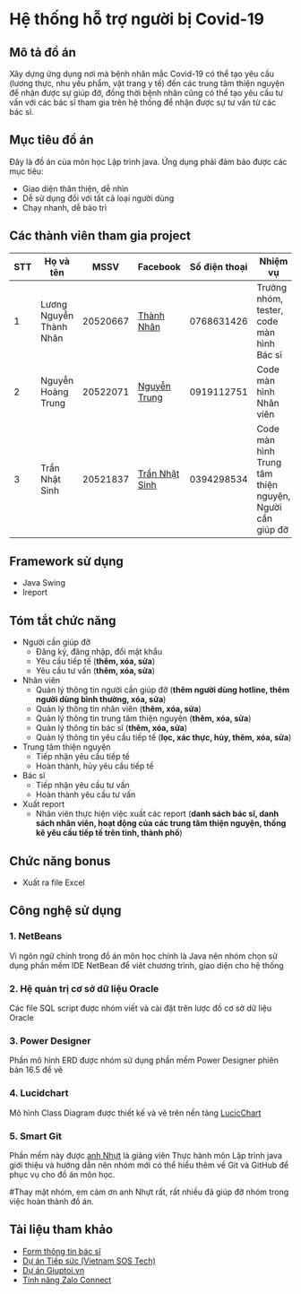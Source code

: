 
# Hệ thống hỗ trợ người bị Covid-19
## Mô tả đồ án
Xây dựng ứng dụng nơi mà bệnh nhân mắc Covid-19 có thể tạo yêu cầu (lương thực, nhu yếu phẩm, vật trang y tế) đến các trung tâm thiện nguyện để nhận được sự giúp đỡ, đồng thời bệnh nhân cũng có thể tạo yêu cầu tư vấn với các bác sĩ tham gia trên hệ thống để nhận được sự tư vấn từ các bác sĩ.
## Mục tiêu đồ án
Đây là đồ án của môn học Lập trình java. Ứng dụng phải đảm bảo được các mục tiêu:
* Giao diện thân thiện, dễ nhìn
* Dễ sử dụng đối với tất cả loại người dùng
* Chạy nhanh, dễ bảo trì

## Các thành viên tham gia project

STT | Họ và tên | MSSV | Facebook | Số điện thoại | Nhiệm vụ | Đánh giá
---|---|---|---|---|---|---|
1|Lương Nguyễn Thành Nhân| 20520667 | [Thành Nhân][1]| 0768631426| Trưởng nhóm, tester, code màn hình Bác sĩ | 20%
2| Nguyễn Hoàng Trung | 20522071 | [Nguyễn Trung][2]|0919112751|Code màn hình Nhân viên |50%
3| Trần Nhật Sinh | 20521837 | [Trần Nhật Sinh][3]|0394298534 |Code màn hình Trung tâm thiện nguyện, Người cần giúp đỡ | 30%

[1]:https://www.facebook.com/nhan.29.08.2002
[2]:https://www.facebook.com/nguyenhoangtrunghhh
[3]:https://www.facebook.com/sinh.trannhat.376

## Framework sử dụng
* Java Swing
* Ireport
## Tóm tắt chức năng 
* Người cần giúp đỡ
    * Đăng ký, đăng nhập, đổi mật khẩu
    * Yêu cầu tiếp tế (**thêm, xóa, sửa**)
    * Yêu cầu tư vấn (**thêm, xóa, sửa**)
* Nhân viên
    * Quản lý thông tin người cần giúp đỡ (**thêm người dùng hotline, thêm người dùng bình thường, xóa, sửa**)
    * Quản lý thông tin nhân viên (**thêm, xóa, sửa**)
    * Quản lý thông tin trung tâm thiện nguyện (**thêm, xóa, sửa**)
    * Quản lý thông tin bác sĩ (**thêm, xóa, sửa**)
    * Quản lý thông tin yêu cầu tiếp tế (**lọc, xác thực, hủy, thêm, xóa, sửa**)    
* Trung tâm thiện nguyện
    * Tiếp nhận yêu cầu tiếp tế
    * Hoàn thành, hủy yêu cầu tiếp tế
* Bác sĩ
    * Tiếp nhận yêu cầu tư vấn
    * Hoàn thành yêu cầu tư vấn
* Xuất report 
    * Nhân viên thực hiện việc xuất các report (**danh sách bác sĩ, danh sách nhân viên, hoạt động của các trung tâm thiện nguyện, thống kê yêu cầu tiếp tế trên tỉnh, thành phố**)
## Chức năng bonus
* Xuất ra file Excel
## Công nghệ sử dụng
### 1. NetBeans
Vì ngôn ngữ chính trong đồ án môn học chính là Java nên nhóm chọn sử dụng phần mềm IDE NetBean để viêt chương trình, giao diện cho hệ thống
### 2. Hệ quản trị cơ sở dữ liệu Oracle
Các file SQL script được nhóm viết và cài đặt trên lược đồ cơ sở dữ liệu Oracle
### 3. Power Designer
Phần mô hình ERD được nhóm sử dụng phần mềm Power Designer phiên bản 16.5 để vẽ
### 4. Lucidchart
Mô hình Class Diagram được thiết kế và vẽ trên nền tảng [LucicChart](https://www.lucidchart.com/pages/)
### 5. Smart Git
Phần mềm này được [anh Nhựt][4] là giảng viên Thực hành môn Lập trình java giới thiệu và hướng dẫn nên nhóm mới có thể hiểu thêm về Git và GitHub để phục vụ cho đồ án môn học.

#Thay mặt nhóm, em cảm ơn anh Nhựt rất, rất nhiều đã giúp đỡ nhóm trong việc hoàn thành đồ án. 

[4]:https://www.facebook.com/nguyenminh.nhut.75436

## Tài liệu tham khảo
* [Form thông tin bác sĩ](https://docs.google.com/forms/d/e/1FAIpQLSeW2X0EzYHDp61EjPcB9SK2ZQ5n-Ujdc7PKpRAZ2j_4kypGiw/viewform)
* [Dự án Tiếp sức (Vietnam SOS Tech)](https://docs.google.com/presentation/d/16YFSi3jXSpjBSxiZBllrW93--C29ZCQWUYjZ6Tp4pas/edit#slide=id.ge99a61bc02_0_31)
* [Dự án Giuptoi.vn](https://www.youtube.com/watch?v=XntE5vAkHcI)
* [Tính năng Zalo Connect](https://www.qdnd.vn/giao-duc-khoa-hoc/tin-tuc/tinh-nang-zalo-connect-giup-nguoi-dan-de-dang-tim-kiem-su-giup-do-khan-cap-tu-cong-dong-667449)


